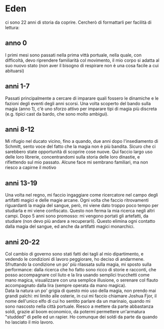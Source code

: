 # Eden

ci sono 22 anni di storia da coprire. Cercherò di formattarli per facilità di lettura:

## anno 0
I primi mesi sono passati nella prima vittà portuale, nella quale, con difficoltà, devo riprendere familiarità col movimento, il mio corpo si adatta al suo nuovo stato (non aver il bisogno di respirare non è una cosa facile a cui abituarsi)

## anni 1-7
Passati principalmente a cercare di imparare quali fossero le dinamiche e le fazioni degli eventi degli anni scorsi. Una volta scoperto del bando sulla magia (anno 1), c'è uno sforzo attivo per imparare tipi di magia più discreta (e.g. tipici cast da bardo, che sono molto ambigui).

## anni 8-12
Mi rifugio nel ducato vicino, fino a quando, due anni dopo l'insediamento di Schmitt, sento voce del fatto che la magia non è più bandita. Sicuro che ci sarebbero state opportunità di scoprire cose nuove. Qui faccio largo uso delle loro librerie, concentrandomi sulla storia delle loro dinastie, e riflettendo sul mio passato. Alcune face mi sembrano familiari, ma non riesco a capirne il motivo

## anni 13-19
Una volta nel regno, mi faccio ingaggiare come ricercatore nel campo degli artifatti magici e delle magie arcane. Ogni volta che faccio ritrovamenti riguardanti la magia del sangue, però, mi viene dato troppo poco tempo per studiarla e mi viene confiscato. Questo non ferma la mia ricerca negli altri campi. Dopo 5 anni sono promosso: mi vengono portati gli artefatti, da studiare (non devo più andare a recuperarli). Questo elimina ogni contatto dalla magia del sangue, ed anche da artifatti magici monarchici.

## anni 20-22
Col cambio di governo sono stati fatti dei tagli al mio dipartimento, e vedendo le condizioni di lavoro peggiorare, ho deciso di andarmene. Sfruttando la condizione un po' più rilassata sulla magia, mi sposto sulla performance: dalla ricerca che ho fatto sono ricco di storie e racconti, che posso accompagnare col liuto e la lira usando semplici trucchetti come mano magica, visualizzare con una semplice illusione, o serenare col flauto accompagnato dalla lira (sempre operata da mano magica).  
Data la natura un po' grigia di questo mio uso della magia, non prendo mai grandi palchi: mi limito alle osterie, in cui mi faccio chiamare Joshua Fjor, il nome dell'unico elfo di cui ho sentito parlare da un marinaio, quando mi sono nascosto nella città portuale. Riesco a mettere da parte abbastanza soldi, grazie al boom economico, da potermi permettere un'armatura "studded" di pelle ed un rapier. Ho comunque dei soldi da parte da quando ho lasciato il mio lavoro.
